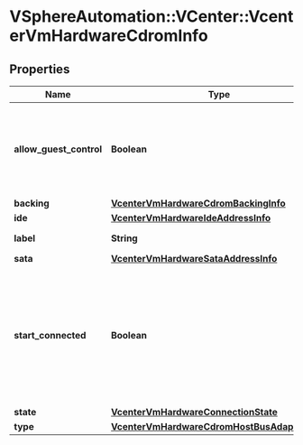 # VSphereAutomation::VCenter::VcenterVmHardwareCdromInfo

## Properties
Name | Type | Description | Notes
------------ | ------------- | ------------- | -------------
**allow_guest_control** | **Boolean** | Flag indicating whether the guest can connect and disconnect the device. | 
**backing** | [**VcenterVmHardwareCdromBackingInfo**](VcenterVmHardwareCdromBackingInfo.md) |  | 
**ide** | [**VcenterVmHardwareIdeAddressInfo**](VcenterVmHardwareIdeAddressInfo.md) |  | [optional] 
**label** | **String** | Device label. | 
**sata** | [**VcenterVmHardwareSataAddressInfo**](VcenterVmHardwareSataAddressInfo.md) |  | [optional] 
**start_connected** | **Boolean** | Flag indicating whether the virtual device should be connected whenever the virtual machine is powered on. | 
**state** | [**VcenterVmHardwareConnectionState**](VcenterVmHardwareConnectionState.md) |  | 
**type** | [**VcenterVmHardwareCdromHostBusAdapterType**](VcenterVmHardwareCdromHostBusAdapterType.md) |  | 



